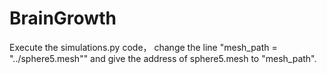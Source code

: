 # BrainGrowth

Execute the simulations.py code， change the line "mesh_path = "../sphere5.mesh"" and give the address of sphere5.mesh to "mesh_path".
